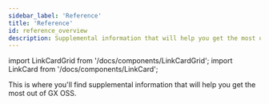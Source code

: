 ```yaml
---
sidebar_label: 'Reference'
title: 'Reference'
id: reference_overview
description: Supplemental information that will help you get the most out of GX OSS.
---
```


import LinkCardGrid from '/docs/components/LinkCardGrid';
import LinkCard from '/docs/components/LinkCard';

<p class="DocItem__header-description">This is where you'll find supplemental information that will help you get the most out of GX OSS.</p>

<LinkCardGrid>
  <LinkCard topIcon label="Feature and code readiness" description="The readiness levels for GX OSS features and code" href="/docs/contributing/contributing_maturity" icon="/img/code_readiness_icon.svg" />
  <LinkCard topIcon label="Customize your deployment" description="Customize your GX OSS deployment to meet your unique business requirements" href="/docs/reference/customize_your_deployment" icon="/img/configure_icon.svg" />
  <LinkCard topIcon label="Usage statistics" description="Learn what usage statistics are collected and how they are used" href="/docs/reference/usage_statistics" icon="/img/statistics_icon.svg" />
</LinkCardGrid>


